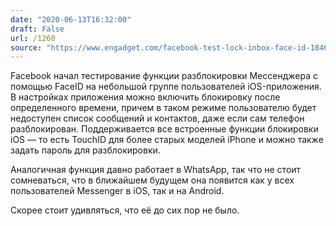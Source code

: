 ```yaml
---
date: "2020-06-13T16:32:00"
draft: False
url: /1260
source: "https://www.engadget.com/facebook-test-lock-inbox-face-id-184615566.html"
---
```


Facebook начал тестирование функции разблокировки Мессенджера с помощью FaceID на небольшой группе пользователей iOS-приложения. В настройках приложения можно включить блокировку после определенного времени, причем в таком режиме пользователю будет недоступен список сообщений и контактов, даже если сам телефон разблокирован. Поддерживается все встроенные функции блокировки iOS — то есть TouchID для более старых моделей iPhone и можно также задать пароль для разблокировки.

Аналогичная функция давно работает в WhatsApp, так что не стоит сомневаться, что в ближайшем будущем она появится как у всех пользователей Messenger в iOS, так и на Android.

Скорее стоит удивляться, что её до сих пор не было.
